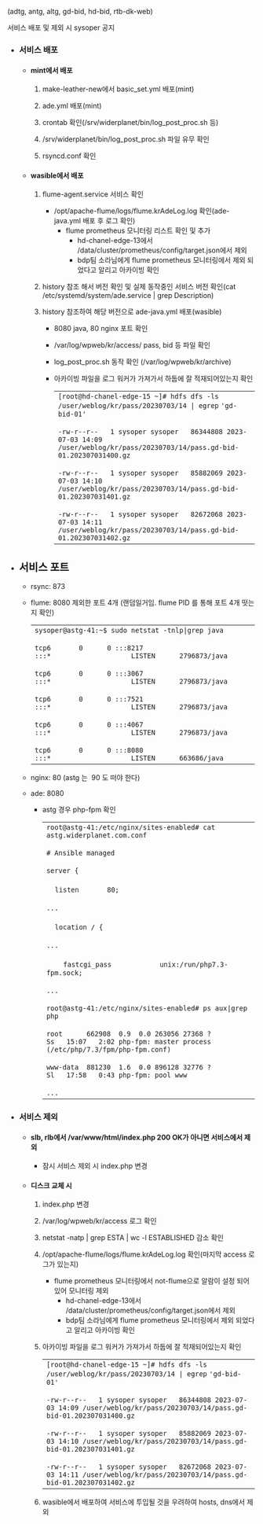 (adtg, antg, altg, gd-bid, hd-bid, rtb-dk-web)

서비스 배포 및 제외 시 sysoper 공지

- ### **서비스 배포**
    
    - #### mint에서 배포
        
        1. make-leather-new에서 basic_set.yml 배포(mint)  
              
            
        2. ade.yml 배포(mint)  
              
            
        3. crontab 확인(/srv/widerplanet/bin/log_post_proc.sh 등)  
              
            
        4. /srv/widerplanet/bin/log_post_proc.sh 파일 유무 확인  
              
            
        5. rsyncd.conf 확인  
              
            
    - #### wasible에서 배포
        
        1. flume-agent.service 서비스 확인
            - /opt/apache-flume/logs/flume.krAdeLog.log 확인(ade-java.yml 배포 후 로그 확인)
                - flume prometheus 모니터링 리스트 확인 및 추가
                    - hd-chanel-edge-13에서 /data/cluster/prometheus/config/target.json에서 제외
                    - bdp팀 소라님에게 flume prometheus 모니터링에서 제외 되었다고 알리고 아카이빙 확인
                        
        2. history 참조 해서 버전 확인 및 실제 동작중인 서비스 버전 확인(cat /etc/systemd/system/ade.service | grep Description)  
              
            
        3. history 참조하여 해당 버전으로 ade-java.yml 배포(wasible)
            - 8080 java, 80 nginx 포트 확인
            - /var/log/wpweb/kr/access/ pass, bid 등 파일 확인
            - log_post_proc.sh 동작 확인 (/var/log/wpweb/kr/archive)
            - 아카이빙 파일을 로그 워커가 가져가서 하둡에 잘 적재되어있는지 확인
                
                |   |
                |---|
                |`[root@hd-chanel-edge-15 ~]# hdfs dfs -ls /user/weblog/kr/pass/20230703/14 \| egrep` `'gd-bid-01'`<br><br>`-rw-r--r--   1 sysoper sysoper   86344808 2023-07-03 14:09 /user/weblog/kr/pass/20230703/14/pass.gd-bid-01.202307031400.gz`<br><br>`-rw-r--r--   1 sysoper sysoper   85882069 2023-07-03 14:10 /user/weblog/kr/pass/20230703/14/pass.gd-bid-01.202307031401.gz`<br><br>`-rw-r--r--   1 sysoper sysoper   82672068 2023-07-03 14:11 /user/weblog/kr/pass/20230703/14/pass.gd-bid-01.202307031402.gz`|
                
- ## 서비스 포트
    
    - rsync: 873
    - flume: 8080 제외한 포트 4개 (랜덤일거임. flume PID 를 통해 포트 4개 떳는지 확인)
        
        |   |
        |---|
        |`sysoper@astg-41:~$ sudo netstat -tnlp\|grep java`<br><br>`tcp6       0      0 :::8217                 :::*                    LISTEN      2796873/java`<br><br>`tcp6       0      0 :::3067                 :::*                    LISTEN      2796873/java`<br><br>`tcp6       0      0 :::7521                 :::*                    LISTEN      2796873/java`<br><br>`tcp6       0      0 :::4067                 :::*                    LISTEN      2796873/java`<br><br>`tcp6       0      0 :::8080                 :::*                    LISTEN      663686/java`|
        
    - nginx: 80 (astg 는  90 도 떠야 한다)
    - ade: 8080  
        - astg 경우 php-fpm 확인
            
            |   |
            |---|
            |`root@astg-41:/etc/nginx/sites-enabled# cat astg.widerplanet.com.conf`<br><br>`# Ansible managed`<br><br>`server {`<br><br>    `listen       80;`<br><br>`...`<br><br>    `location / {`<br><br>`...`<br><br>        `fastcgi_pass            unix:/run/php7.3-fpm.sock;`<br><br>`...`<br><br>`root@astg-41:/etc/nginx/sites-enabled# ps aux\|grep php`<br><br>`root      662908  0.9  0.0 263056 27368 ?        Ss   15:07   2:02 php-fpm: master process (/etc/php/7.3/fpm/php-fpm.conf)`<br><br>`www-data  881230  1.6  0.0 896128 32776 ?        Sl   17:58   0:43 php-fpm: pool www`<br><br>`...`|
            
- ### **서비스 제외**
    
    - #### slb, rlb에서 /var/www/html/index.php 200 OK가 아니면 서비스에서 제외
        
        - 잠시 서비스 제외 시 index.php 변경
    - #### 디스크 교체 시
        
        1. index.php 변경  
              
            
        2. /var/log/wpweb/kr/access 로그 확인  
              
            
        3. netstat -natp | grep ESTA | wc -l ESTABLISHED 감소 확인  
              
            
        4. /opt/apache-flume/logs/flume.krAdeLog.log 확인(마지막 access 로그가 있는지)
            - flume prometheus 모니터링에서 not-flume으로 알람이 설정 되어 있어 모니터링 제외
                - hd-chanel-edge-13에서 /data/cluster/prometheus/config/target.json에서 제외
                - bdp팀 소라님에게 flume prometheus 모니터링에서 제외 되었다고 알리고 아카이빙 확인  
                      
                    
        5. 아카이빙 파일을 로그 워커가 가져가서 하둡에 잘 적재되어있는지 확인
            
            |   |
            |---|
            |`[root@hd-chanel-edge-15 ~]# hdfs dfs -ls /user/weblog/kr/pass/20230703/14 \| egrep` `'gd-bid-01'`<br><br>`-rw-r--r--   1 sysoper sysoper   86344808 2023-07-03 14:09 /user/weblog/kr/pass/20230703/14/pass.gd-bid-01.202307031400.gz`<br><br>`-rw-r--r--   1 sysoper sysoper   85882069 2023-07-03 14:10 /user/weblog/kr/pass/20230703/14/pass.gd-bid-01.202307031401.gz`<br><br>`-rw-r--r--   1 sysoper sysoper   82672068 2023-07-03 14:11 /user/weblog/kr/pass/20230703/14/pass.gd-bid-01.202307031402.gz`|
            
        6. wasible에서 배포하여 서비스에 투입될 것을 우려하여 hosts, dns에서 제외